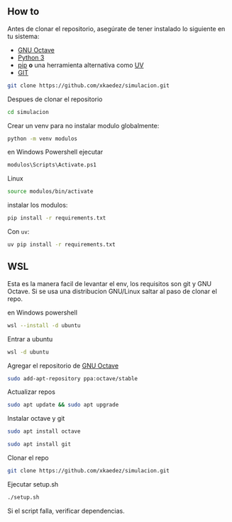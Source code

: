 ## How to

Antes de clonar el repositorio, asegúrate de tener instalado lo siguiente en tu sistema:

- [GNU Octave](https://www.gnu.org/software/octave/)  
- [Python 3](https://www.python.org/downloads/)
- [pip](https://pip.pypa.io/en/stable/) **o** una herramienta alternativa como [UV](https://github.com/astral-sh/uv)
- [GIT](https://git-scm.com/downloads)

```bash
git clone https://github.com/xkaedez/simulacion.git
```

Despues de clonar el repositorio
```bash
cd simulacion
```

Crear un venv para no instalar modulo globalmente:

```bash
python -m venv modulos
```

en Windows Powershell ejecutar
```bash
modulos\Scripts\Activate.ps1
```
Linux
```bash
source modulos/bin/activate
```

instalar los modulos:
```bash
pip install -r requirements.txt
```

Con `uv`:

```bash
uv pip install -r requirements.txt
```

## WSL
Esta es la manera facil de levantar el env, los requisitos son git y GNU Octave.
Si se usa una distribucion GNU/Linux saltar al paso de clonar el repo.

en Windows powershell
```bash
wsl --install -d ubuntu
```
Entrar a ubuntu
```bash 
wsl -d ubuntu
```

Agregar el repositorio de [GNU Octave](https://launchpad.net/~octave/+archive/ubuntu/stable)
```bash
sudo add-apt-repository ppa:octave/stable
```

Actualizar repos
```bash
sudo apt update && sudo apt upgrade
```
Instalar octave y git
```bash
sudo apt install octave
```
```bash
sudo apt install git
```

Clonar el repo
```bash
git clone https://github.com/xkaedez/simulacion.git
``` 

Ejecutar setup.sh
```bash
./setup.sh
```

Si el script falla, verificar dependencias.
